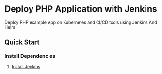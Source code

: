 # Deploy PHP Application with Jenkins

<!-- markdownlint-disable MD013 -->
Deploy PHP example App on Kubernetes and CI/CD tools using Jenkins And Helm

## Quick Start

### Install Dependencies

1. [Install Jenkins](Jenkins.md)
